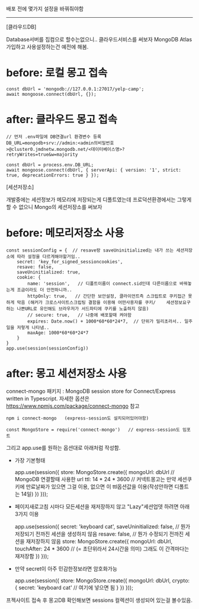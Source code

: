 

배포 전에 몇가지 설정을 바꿔줘야함


-----------------------------

[클라우드DB]


Database서버를 집컴으로 할수는없으니.. 클라우드서비스를 써보자
MongoDB Atlas 가입하고 사용설정하는건 예전에 해봄.


# before: 로컬 몽고 접속

    const dbUrl = 'mongodb://127.0.0.1:27017/yelp-camp';
    await mongoose.connect(dbUrl, {});


# after: 클라우드 몽고 접속

    // 먼저 .env파일에 DB연결url 환경변수 등록
    DB_URL=mongodb+srv://admin:<admin의비밀번호>@cluster0.jmdnetw.mongodb.net/<데이터베이스명>?retryWrites=true&w=majority

    const dbUrl = process.env.DB_URL;
    await mongoose.connect(dbUrl, { serverApi: { version: '1', strict: true, deprecationErrors: true } });



[세션저장소]


개발중에는 세션정보가 메모리에 저장되는게 디폴트였는데
프로덕션환경에서는 그렇게 할 수 없으니 Mongo의 세션저장소를 써보자


# before: 메모리저장소 사용

    const sessionConfig = {  // resave랑 saveUninitialized는 내가 쓰는 세션저장소에 따라 설정을 다르게해야할거임..
        secret: 'key_for_signed_sessioncookies',
        resave: false,
        saveUninitialized: true,
        cookie: {
            name: 'session',   // 디폴트이름이 connect.sid인데 다른이름으로 바꿔놓는게 조금이라도 더 안전하니까..
            httpOnly: true,   // 간단한 보안설정, 클라이언트측 스크립트로 쿠키접근 못하게 막음 (해커가 크로스사이트스크립팅 결함을 이용해 어떤사용자를 쿠키/    세션정보요구하는 나쁜URL로 유인해도 브라우저가 서드파티에 쿠키를 노출하지 않음)
            // secure: true,   // 나중에 배포할때 켜야함
            expires: Date.now() + 1000*60*60*24*7,  // 단위가 밀리초라서.. 일주일을 저렇게 나타냄..
            maxAge: 1000*60*60*24*7
        }
    }
    app.use(session(sessionConfig))


# after: 몽고 세션저장소 사용

connect-mongo 패키지 :
MongoDB session store for Connect/Express written in Typescript.
자세한 옵션은 https://www.npmjs.com/package/connect-mongo 참고

    npm i connect-mongo   (express-session도 설치되어있어야함)

    const MongoStore = require('connect-mongo')   // express-session도 임포트


그리고 app.use를 원하는 옵션대로 아래처럼 작성함.

  - 가장 기본형태

    app.use(session({
        store: MongoStore.create({
            mongoUrl: dbUrl         // MongoDB 연결할때 사용한 url
            ttl: 14 * 24 * 3600     // 커넥트몽고는 만약 세션쿠키에 만료날짜가 있으면 그걸 이용, 없으면 이 ttl옵션값을 이용(작성안하면 디폴트는 14일)
        })
    }));

  - 페이지새로고침 시마다 모든세션을 재저장하지 않고 "Lazy"세션업뎃 하려면 아래 3가지 이용

    app.use(session({
        secret: 'keyboard cat',
        saveUninitialized: false,     // 뭔가 저장되기 전까진 세션을 생성하지 않음
        resave: false,                // 뭔가 수정되기 전까진 세션을 재저장하지 않음
        store: MongoStore.create({
            mongoUrl: dbUrl,
            touchAfter: 24 * 3600       // (= 초단위라서 24시간을 의미) 그래도 이 간격마다는 재저장함
        })
    }));

  - 만약 secret이 아주 민감한정보라면 암호화가능

    app.use(session({
        store: MongoStore.create({
            mongoUrl: dbUrl,
            crypto: {
                secret: 'keyboard cat'   // 여기에 넣으면 됨
            }
        })
    }));

프젝사이트 접속 후 몽고DB 확인해보면 sessions 컬렉션이 생성되어 있는걸 볼수있음.

